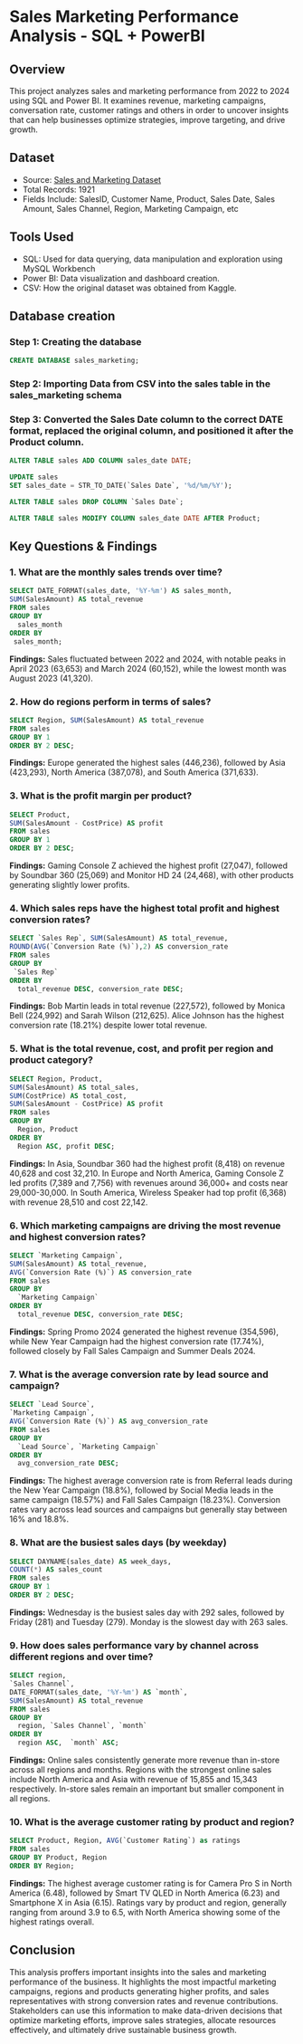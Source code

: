# Sales Marketing Performance Analysis - SQL + PowerBI

## Overview

This project analyzes sales and marketing performance from 2022 to 2024 using SQL and Power BI. It examines revenue, marketing campaigns, conversation rate, customer ratings and
others in order to uncover insights that can help businesses optimize strategies, improve targeting, and drive growth.

## Dataset
* Source: [Sales and Marketing Dataset](https://www.kaggle.com/datasets/mufnasnasimdeen/sales-and-marketing)
* Total Records: 1921
* Fields Include: SalesID, Customer Name, Product, Sales Date, Sales Amount, Sales Channel, Region, Marketing Campaign, etc

## Tools Used
* SQL: Used for data querying, data manipulation and exploration using MySQL Workbench
* Power BI: Data visualization and dashboard creation.
* CSV: How the original dataset was obtained from Kaggle.

## Database creation
### Step 1: Creating the database
```sql
CREATE DATABASE sales_marketing;
```
### Step 2: Importing Data from CSV into the sales table in the sales_marketing schema

### Step 3: Converted the Sales Date column to the correct DATE format, replaced the original column, and positioned it after the Product column.
``` sql
ALTER TABLE sales ADD COLUMN sales_date DATE;

UPDATE sales
SET sales_date = STR_TO_DATE(`Sales Date`, '%d/%m/%Y');

ALTER TABLE sales DROP COLUMN `Sales Date`;

ALTER TABLE sales MODIFY COLUMN sales_date DATE AFTER Product;
```
## Key Questions & Findings
### 1. What are the monthly sales trends over time?
```sql
SELECT DATE_FORMAT(sales_date, '%Y-%m') AS sales_month,
SUM(SalesAmount) AS total_revenue
FROM sales
GROUP BY
  sales_month
ORDER BY
 sales_month;
```
**Findings:** Sales fluctuated between 2022 and 2024, with notable peaks in April 2023 (63,653) and March 2024 (60,152), while the lowest month was August 2023 (41,320).
### 2. How do regions perform in terms of sales?
```sql
SELECT Region, SUM(SalesAmount) AS total_revenue
FROM sales
GROUP BY 1
ORDER BY 2 DESC;
```
**Findings:** Europe generated the highest sales (446,236), followed by Asia (423,293), North America (387,078), and South America (371,633).
### 3. What is the profit margin per product?
```sql
SELECT Product,
SUM(SalesAmount - CostPrice) AS profit
FROM sales
GROUP BY 1
ORDER BY 2 DESC;
```
**Findings:** Gaming Console Z achieved the highest profit (27,047), followed by Soundbar 360 (25,069) and Monitor HD 24 (24,468), with other products generating slightly lower profits.
### 4. Which sales reps have the highest total profit and highest conversion rates?
```sql
SELECT `Sales Rep`, SUM(SalesAmount) AS total_revenue,
ROUND(AVG(`Conversion Rate (%)`),2) AS conversion_rate
FROM sales
GROUP BY
 `Sales Rep`
ORDER BY
  total_revenue DESC, conversion_rate DESC;
```
**Findings:** Bob Martin leads in total revenue (227,572), followed by Monica Bell (224,992) and Sarah Wilson (212,625). Alice Johnson has the highest conversion rate (18.21%) despite lower total revenue.
### 5. What is the total revenue, cost, and profit per region and product category?
```sql
SELECT Region, Product, 
SUM(SalesAmount) AS total_sales, 
SUM(CostPrice) AS total_cost, 
SUM(SalesAmount - CostPrice) AS profit 
FROM sales
GROUP BY
  Region, Product
ORDER BY
  Region ASC, profit DESC;
```
**Findings:** In Asia, Soundbar 360 had the highest profit (8,418) on revenue 40,628 and cost 32,210. In Europe and North America, 
Gaming Console Z led profits (7,389 and 7,756) with revenues around 36,000+ and costs near 29,000-30,000. In South America, Wireless Speaker had top profit (6,368) with revenue 28,510 and cost 22,142.
### 6. Which marketing campaigns are driving the most revenue and highest conversion rates?
```sql
SELECT `Marketing Campaign`,
SUM(SalesAmount) AS total_revenue,
AVG(`Conversion Rate (%)`) AS conversion_rate
FROM sales
GROUP BY
  `Marketing Campaign`
ORDER BY
  total_revenue DESC, conversion_rate DESC;
```
**Findings:** Spring Promo 2024 generated the highest revenue (354,596), while New Year Campaign had the highest conversion rate (17.74%), followed closely by Fall Sales Campaign and Summer Deals 2024.

### 7. What is the average conversion rate by lead source and campaign?
```sql
SELECT `Lead Source`,
`Marketing Campaign`,
AVG(`Conversion Rate (%)`) AS avg_conversion_rate
FROM sales
GROUP BY
  `Lead Source`, `Marketing Campaign`
ORDER BY
  avg_conversion_rate DESC;
```
**Findings:** The highest average conversion rate is from Referral leads during the New Year Campaign (18.8%), followed by Social Media leads in the same campaign (18.57%) and Fall Sales Campaign (18.23%).
Conversion rates vary across lead sources and campaigns but generally stay between 16% and 18.8%.

### 8. What are the busiest sales days (by weekday)
```sql
SELECT DAYNAME(sales_date) AS week_days,
COUNT(*) AS sales_count
FROM sales
GROUP BY 1
ORDER BY 2 DESC;
```
**Findings:** Wednesday is the busiest sales day with 292 sales, followed by Friday (281) and Tuesday (279). Monday is the slowest day with 263 sales.

### 9. How does sales performance vary by channel across different regions and over time?
```sql
SELECT region,
`Sales Channel`,
DATE_FORMAT(sales_date, '%Y-%m') AS `month`,
SUM(SalesAmount) AS total_revenue
FROM sales
GROUP BY
  region, `Sales Channel`, `month`
ORDER BY
  region ASC,  `month` ASC; 
```
**Findings:** Online sales consistently generate more revenue than in-store across all regions and months. Regions with the strongest online sales include North America and Asia with revenue of 15,855 and 15,343 respectively.
In-store sales remain an important but smaller component in all regions.
### 10. What is the average customer rating by product and region?
```sql
SELECT Product, Region, AVG(`Customer Rating`) as ratings
FROM sales
GROUP BY Product, Region
ORDER BY Region; 
```
**Findings:** The highest average customer rating is for Camera Pro S in North America (6.48), followed by Smart TV QLED in North America (6.23) and Smartphone X in Asia (6.15). Ratings vary by product and region, generally ranging from around 3.9 to 6.5, with North America showing some of the highest ratings overall.
## Conclusion
This analysis proffers important insights into the sales and marketing performance of the business. It highlights the most impactful marketing campaigns, 
regions and products generating higher profits, and sales representatives with strong conversion rates and revenue contributions. 
Stakeholders can use this information to make data-driven decisions that optimize marketing efforts, improve sales strategies, allocate resources effectively, and ultimately drive sustainable business growth.
